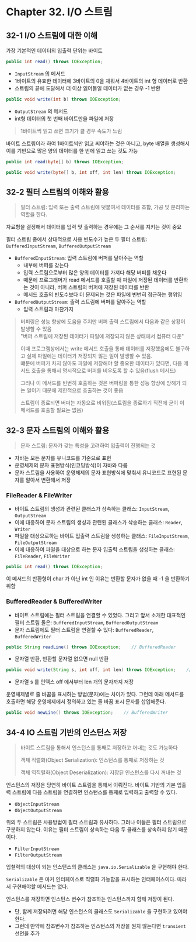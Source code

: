 # Chapter 32. I/O 스트림

## 32-1 I/O 스트림에 대한 이해

가장 기본적인 데이터의 입출력 단위는 바이트

```java
public int read() throws IOException;
```

- `InputStream` 의 메서드
- 1바이트의 유효한 데이터에 3바이트의 0을 채워서 4바이트의 int 형 데이터로 반환
- 스트림의 끝에 도달해서 더 이상 읽어들일 데이터가 없는 경우 -1 반환

```java
public void write(int b) throws IOException;
```

- `OutputStream` 의 메서드
- int형 데이터의 첫 번째 바이트만을 파일에 저장

> 1바이트씩 읽고 쓰면 크기가 클 경우 속도가 느림

바이트 스트림이라 하여 1바이트씩만 읽고 써야하는 것은 아니고, byte 배열을 생성해서 이를 기반으로 많은 양의 데이터를 한 번에 읽고 쓰는 것도 가능

```java
public int read(byte[] b) throws IOException;
```

```java
public void write(byte[] b, int off, int len) throws IOException;
```

## 32-2 필터 스트림의 이해와 활용

> 필터 스트림: 입력 또는 출력 스트림에 덧붙여서 데이터를 조합, 가공 및 분리하는 역할을 한다.

자료형을 결정해서 데이터를 입력 및 출력하는 경우에는 그 순서를 지키는 것이 중요

필터 스트림 중에서 상대적으로 사용 빈도수가 높은 두 필터 스트림: `BufferedInputStream`, `BufferedOutputStream`

- `BufferedInputStream`: 입력 스트림에 버퍼를 달아주는 역할
  - 내부에 버퍼를 갖는다
  - 입력 스트림으로부터 많은 양의 데이터를 가져다 해당 버퍼를 채운다
  - 때문에 프로그래머가 read 메서드를 호출할 때 파일에 저장된 데이터를 반환하는 것이 아니라, 버퍼 스트림의 버퍼에 저장된 데이터를 반환
  - 메서드 호출의 빈도수보다 더 문제되는 것은 파일에 빈번히 접근하는 행위임
- `BufferedOutputStream`: 출력 스트림에 버퍼를 달아주는 역할
  - 입력 스트림과 마찬가지

> 버퍼링은 성능 향상에 도움을 주지만 버퍼 출력 스트림에서 다음과 같은 상황이 발생할 수 있음  
> "버퍼 스트림에 저장된 데이터가 파일에 저장되지 않은 상태에서 컴퓨터 다운"
> 
> 이때 프로그램상에서는 write 메서드 호출을 통해 데이터를 저장했음에도 불구하고 실제 파일에는 데이터가 저장되지 않는 일이 발생할 수 있음.  
> 떄문에 버퍼가 차지 않아도 파일에 저장해야 할 중요한 데이터가 있다면, 다음 메서드 호출을 통해서 명시적으로 버퍼를 비우도록 할 수 있음(flush 메서드)
> 
> 그러나 이 메서드를 빈번히 호출하는 것은 버퍼링을 통한 성능 향상에 방해가 되는 일이기 때문에 제한적으로 호출하는 것이 좋음
> 
> 스트림이 종료되면 버퍼는 자동으로 비워짐(스트림을 종료하기 직전에 굳이 이 메서드를 호출할 필요는 없음)

## 32-3 문자 스트림의 이해와 활용

> 문자 스트림: 문자가 갖는 특성을 고려하여 입출력이 진행되는 것

- 자바는 모든 문자를 유니코드를 기준으로 표현
- 운영체제의 문자 표현방식(인코딩방식)이 자바와 다름
- 문자 스트림을 사용하여 운영체제의 문자 표현방식에 맞춰서 유니코드로 표현된 문자를 알아서 변환해서 저장

### FileReader & FileWriter

- 바이트 스트림의 생성과 관련된 클래스가 상속하는 클래스: `InputStream`, `OutputStream`
- 이에 대응하여 문자 스트림의 생성과 관련된 클래스가 삭송하는 클래스: `Reader`, `Writer`
- 파일을 대상으로하는 바이트 입출력 스트림을 생성하는 클래스: `FileInputStream`, `FileOutputStream`
- 이에 대응하여 파일을 대상으로 하는 문자 입출력 스트림을 생성하는 클래스: `FileReader`, `FileWriter`

```java
public int read() throws IOException;
```

이 메서드의 반환형이 char 가 아닌 int 인 이유는 반환할 문자가 없을 때 -1 을 반환하기 위함

### BufferedReader & BufferedWriter

- 바이트 스트림에는 필터 스트림을 연결할 수 있었다. 그리고 앞서 소개한 대표적인 필터 스트림 둘은: `BufferedInputStream`, `BufferedOutputStream`
- 문자 스트림에도 필터 스트림을 연결할 수 있다: `BufferedReader`, `BufferedWriter`

```java
public String readLine() throws IOException;    // BufferedReader
```

- 문자열 반환, 반환할 문자열 없으면 null 반환

```java
public void write(String s, int off, int len) throws IOException;    // BufferedWriter
```

- 문자열 s 를 인덱스 off 에서부터 len 개의 문자까지 저장

운영체제별로 줄 바꿈을 표시하는 방법(문자)에는 차이가 있다. 그런데 아래 메서드를 호출하면 해당 운영체제에서 정의하고 있는 줄 바꿈 표시 문자를 삽입해준다.

```java
public void newLine() throws IOException;    // BufferedWriter
```

## 34-4 IO 스트림 기반의 인스턴스 저장

> 바이트 스트림을 통해서 인스턴스를 통째로 저장하고 꺼내는 것도 가능하다
> 
> 객체 직렬화(Object Serialization): 인스턴스를 통째로 저장하는 것
> 
> 객체 역직렬화(Object Deserialization): 저장된 인스턴스를 다시 꺼내는 것

인스턴스의 저장은 당연히 바이트 스트림을 통해서 이뤄진다. 바이트 기반의 기본 입출력 스트림에 다음 스트림을 연결하면 인스턴스를 통째로 입력하고 출력할 수 있다.

- `ObjectInputStream`
- `ObjectOutputStream`

위의 두 스트림은 사용방법이 필터 스트림과 유사하다. 그러나 이들은 필터 스트림으로 구분하지 않는다. 이유는 필터 스트림이 상속하는 다음 두 클래스를 상속하지 않기 때문이다.

- `FilterInputStream`
- `FilterOutputStream`

입쳘력의 대상이 되는 인스턴스의 클래스는 `java.io.Serializable` 을 구현해야 한다.

`Serializable` 은 마커 인터페이스로 직렬화 가능함을 표시하는 인터페이스이다. 따라서 구현해야할 메서드는 없다.

인스턴스를 저장하면 인스턴스 변수가 참조하는 인스턴스까지 함께 저장이 된다.

- 단, 함께 저장되려면 해당 인스턴스의 클래스도 `Serializable` 을 구현하고 있어야 한다.
- 그런데 만약에 참조변수가 참조하는 인스턴스의 저장을 원치 않는다면 `transient` 선언을 추가
